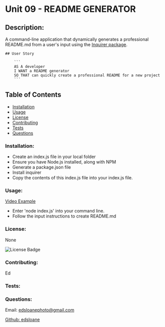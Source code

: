 
# Unit 09 - README GENERATOR

## Description:

A command-line application that dynamically generates a professional README.md from a user's input using the [Inquirer package](https://www.npmjs.com/package/inquirer).

    ## User Story

        ```
        AS A developer
        I WANT a README generator
        SO THAT can quickly create a professional README for a new project
        ```

## Table of Contents 
* [Installation](#installation)
* [Usage](#usage)
* [License](#license)
* [Contributing](#contributing)
* [Tests](#tests)
* [Questions](#questions)

### Installation:
- Create an index.js file in your local folder
- Ensure you have Node.js installed, along with NPM
- Generate a package.json file
- Install inquirer
- Copy the contents of this index.js file into your index.js file.

### Usage:
  [Video Example](https://drive.google.com/file/d/1qb0vSNup2rJY3875f5IiepG7cywlfYpH/view ) 
  
  - Enter 'node index.js' into your command line.
  - Follow the input instructions to create README.md

### License:
None 

![License Badge](https://img.shields.io/badge/license-N-blue)

### Contributing:
Ed

### Tests:

### Questions:
Email: edsloanephoto@gmail.com 

[Github: edsloane](https://github.com/edsloane)
